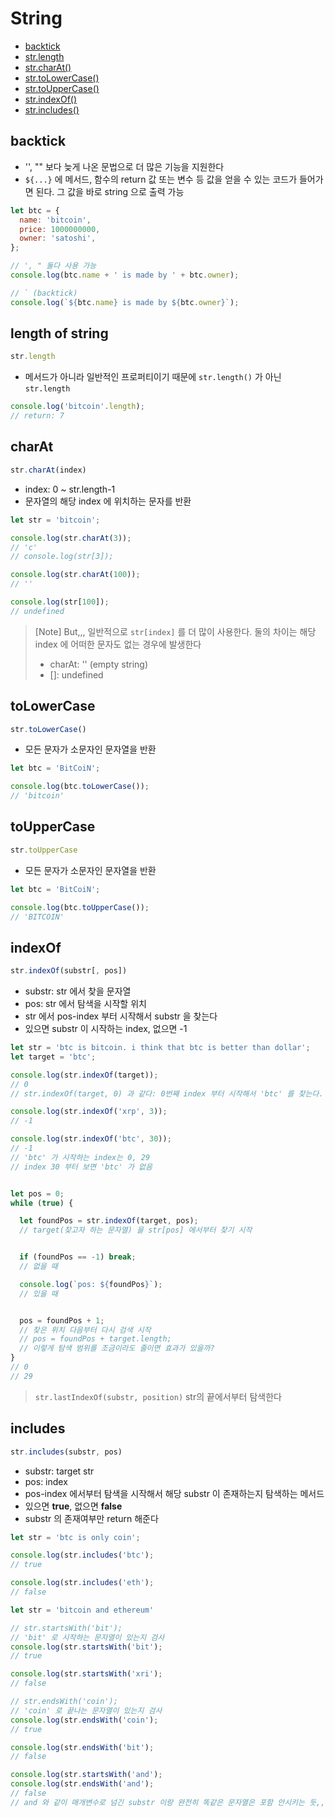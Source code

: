 # String

- [backtick](#backtick)
- [str.length](#length-of-string)
- [str.charAt()](#charat)
- [str.toLowerCase()](#tolowercase)
- [str.toUpperCase()](#touppercase)
- [str.indexOf()](#indexof)
- [str.includes()](#includes)




## backtick
- '', "" 보다 늦게 나온 문법으로 더 많은 기능을 지원한다
- `${...}` 에 메서드, 함수의 return 값 또는 변수 등 값을 얻을 수 있는 코드가 들어가면 된다. 그 값을 바로 string 으로 출력 가능

```js
let btc = {
  name: 'bitcoin',
  price: 1000000000,
  owner: 'satoshi',
};

// ', " 둘다 사용 가능
console.log(btc.name + ' is made by ' + btc.owner);

// ` (backtick)
console.log(`${btc.name} is made by ${btc.owner}`);
```
## length of string
```js
str.length
```
- 메서드가 아니라 일반적인 프로퍼티이기 때문에 `str.length()` 가 아닌 `str.length`

```js
console.log('bitcoin'.length);
// return: 7
```

## charAt
```js
str.charAt(index)
```
- index: 0 ~ str.length-1 
- 문자열의 해당 index 에 위치하는 문자를 반환
```js
let str = 'bitcoin';

console.log(str.charAt(3));
// 'c'
// console.log(str[3]);

console.log(str.charAt(100));
// ''

console.log(str[100]);
// undefined
```
> [Note] But,,, 일반적으로 `str[index]` 를 더 많이 사용한다.
> 둘의 차이는 해당 index 에 어떠한 문자도 없는 경우에 발생한다
> - charAt: '' (empty string)
> - []: undefined

## toLowerCase
```js
str.toLowerCase()
```
- 모든 문자가 소문자인 문자열을 반환

```js
let btc = 'BitCoiN';

console.log(btc.toLowerCase());
// 'bitcoin'
```

## toUpperCase
```js
str.toUpperCase
```
- 모든 문자가 소문자인 문자열을 반환

```js
let btc = 'BitCoiN';

console.log(btc.toUpperCase());
// 'BITCOIN'
```

## indexOf
```js
str.indexOf(substr[, pos])
```
- substr: str 에서 찾을 문자열
- pos: str 에서 탐색을 시작할 위치
- str 에서 pos-index 부터 시작해서 substr 을 찾는다
- 있으면 substr 이 시작하는 index, 없으면 -1

```js
let str = 'btc is bitcoin. i think that btc is better than dollar';
let target = 'btc';

console.log(str.indexOf(target));
// 0
// str.indexOf(target, 0) 과 같다: 0번째 index 부터 시작해서 'btc' 를 찾는다.

console.log(str.indexOf('xrp', 3));
// -1

console.log(str.indexOf('btc', 30));
// -1
// 'btc' 가 시작하는 index는 0, 29 
// index 30 부터 보면 'btc' 가 없음


let pos = 0;
while (true) {

  let foundPos = str.indexOf(target, pos);
  // target(찾고자 하는 문자열) 을 str[pos] 에서부터 찾기 시작


  if (foundPos == -1) break;
  // 없을 때

  console.log(`pos: ${foundPos}`);
  // 있을 때


  pos = foundPos + 1;
  // 찾은 위치 다음부터 다시 검색 시작
  // pos = foundPos + target.length;
  // 이렇게 탐색 범위를 조금이라도 줄이면 효과가 있을까?
}
// 0
// 29
```

> `str.lastIndexOf(substr, position)`
> str의 끝에서부터 탐색한다

## includes
```js
str.includes(substr, pos)
```
- substr: target str
- pos: index
- pos-index 에서부터 탐색을 시작해서 해당 substr 이 존재하는지 탐색하는 메서드
- 있으면 **true**, 없으면 **false**
- substr 의 존재여부만 return 해준다

```js
let str = 'btc is only coin';

console.log(str.includes('btc');
// true

console.log(str.includes('eth');
// false
```

```js
let str = 'bitcoin and ethereum'

// str.startsWith('bit');
// 'bit' 로 시작하는 문자열이 있는지 검사
console.log(str.startsWith('bit');
// true

console.log(str.startsWith('xri');
// false

// str.endsWith('coin');
// 'coin' 로 끝나는 문자열이 있는지 검사
console.log(str.endsWith('coin');
// true

console.log(str.endsWith('bit');
// false

console.log(str.startsWith('and');
console.log(str.endsWith('and');
// false
// and 와 같이 매개변수로 넘긴 substr 이랑 완전히 똑같은 문자열은 포함 안시키는 듯,,,
```


